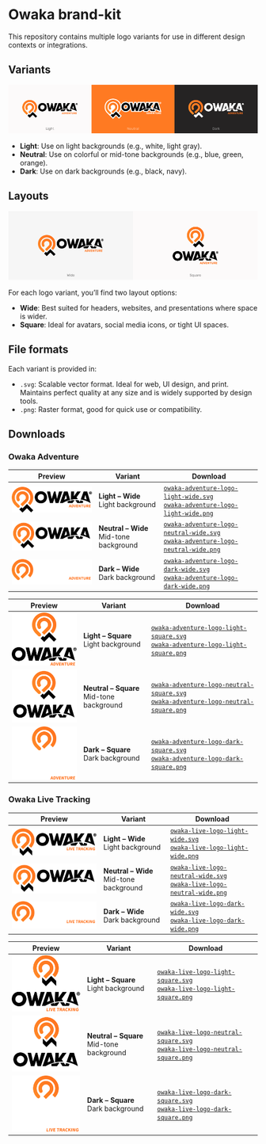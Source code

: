 # Owaka brand-kit

This repository contains multiple logo variants for use in different design contexts or integrations.

## Variants

![Variants usage](./usage-variant.png)

- **Light**: Use on light backgrounds (e.g., white, light gray).
- **Neutral**: Use on colorful or mid-tone backgrounds (e.g., blue, green, orange).
- **Dark**: Use on dark backgrounds (e.g., black, navy).

## Layouts

![Layouts usage](./usage-layout.png)

For each logo variant, you’ll find two layout options:
- **Wide**: Best suited for headers, websites, and presentations where space is wider.
- **Square**: Ideal for avatars, social media icons, or tight UI spaces.

## File formats

Each variant is provided in:
- `.svg`: Scalable vector format. Ideal for web, UI design, and print. Maintains perfect quality at any size and is widely supported by design tools.
- `.png`: Raster format, good for quick use or compatibility.

## Downloads

### Owaka Adventure

| Preview                                                                  | Variant                                      | Download                                                                                                                                                                                       |
|--------------------------------------------------------------------------|----------------------------------------------|------------------------------------------------------------------------------------------------------------------------------------------------------------------------------------------------|
| <img src="./assets/owaka-adventure-logo-light-wide.png" width="240">     | **Light – Wide**<br>Light background         | [`owaka-adventure-logo-light-wide.svg`](./assets/owaka-adventure-logo-light-wide.svg)<br>[`owaka-adventure-logo-light-wide.png`](./assets/owaka-adventure-logo-light-wide.png)                 |
| <img src="./assets/owaka-adventure-logo-neutral-wide.png" width="240">   | **Neutral – Wide**<br>Mid-tone background    | [`owaka-adventure-logo-neutral-wide.svg`](./assets/owaka-adventure-logo-neutral-wide.svg)<br>[`owaka-adventure-logo-neutral-wide.png`](./assets/owaka-adventure-logo-neutral-wide.png)         |
| <img src="./assets/owaka-adventure-logo-dark-wide.png" width="240">      | **Dark – Wide**<br>Dark background           | [`owaka-adventure-logo-dark-wide.svg`](./assets/owaka-adventure-logo-dark-wide.svg)<br>[`owaka-adventure-logo-dark-wide.png`](./assets/owaka-adventure-logo-dark-wide.png)                     |

| Preview                                                                  | Variant                                      | Download                                                                                                                                                                                       |
|--------------------------------------------------------------------------|----------------------------------------------|------------------------------------------------------------------------------------------------------------------------------------------------------------------------------------------------|
| <img src="./assets/owaka-adventure-logo-light-square.png" width="170">   | **Light – Square**<br>Light background       | [`owaka-adventure-logo-light-square.svg`](./assets/owaka-adventure-logo-light-square.svg)<br>[`owaka-adventure-logo-light-square.png`](./assets/owaka-adventure-logo-light-square.png)         |
| <img src="./assets/owaka-adventure-logo-neutral-square.png" width="170"> | **Neutral – Square**<br>Mid-tone background  | [`owaka-adventure-logo-neutral-square.svg`](./assets/owaka-adventure-logo-neutral-square.svg)<br>[`owaka-adventure-logo-neutral-square.png`](./assets/owaka-adventure-logo-neutral-square.png) |
| <img src="./assets/owaka-adventure-logo-dark-square.png" width="170">    | **Dark – Square**<br>Dark background         | [`owaka-adventure-logo-dark-square.svg`](./assets/owaka-adventure-logo-dark-square.svg)<br>[`owaka-adventure-logo-dark-square.png`](./assets/owaka-adventure-logo-dark-square.png)             |

### Owaka Live Tracking

| Preview                                                             | Variant                                      | Download                                                                                                                                                                   |
|---------------------------------------------------------------------|----------------------------------------------|----------------------------------------------------------------------------------------------------------------------------------------------------------------------------|
| <img src="./assets/owaka-live-logo-light-wide.png" width="240">     | **Light – Wide**<br>Light background         | [`owaka-live-logo-light-wide.svg`](./assets/owaka-live-logo-light-wide.svg)<br>[`owaka-live-logo-light-wide.png`](./assets/owaka-live-logo-light-wide.png)                 |
| <img src="./assets/owaka-live-logo-neutral-wide.png" width="240">   | **Neutral – Wide**<br>Mid-tone background    | [`owaka-live-logo-neutral-wide.svg`](./assets/owaka-live-logo-neutral-wide.svg)<br>[`owaka-live-logo-neutral-wide.png`](./assets/owaka-live-logo-neutral-wide.png)         |
| <img src="./assets/owaka-live-logo-dark-wide.png" width="240">      | **Dark – Wide**<br>Dark background           | [`owaka-live-logo-dark-wide.svg`](./assets/owaka-live-logo-dark-wide.svg)<br>[`owaka-live-logo-dark-wide.png`](./assets/owaka-live-logo-dark-wide.png)                     |

| Preview                                                             | Variant                                      | Download                                                                                                                                                                   |
|---------------------------------------------------------------------|----------------------------------------------|----------------------------------------------------------------------------------------------------------------------------------------------------------------------------|
| <img src="./assets/owaka-live-logo-light-square.png" width="170">   | **Light – Square**<br>Light background       | [`owaka-live-logo-light-square.svg`](./assets/owaka-live-logo-light-square.svg)<br>[`owaka-live-logo-light-square.png`](./assets/owaka-live-logo-light-square.png)         |
| <img src="./assets/owaka-live-logo-neutral-square.png" width="170"> | **Neutral – Square**<br>Mid-tone background  | [`owaka-live-logo-neutral-square.svg`](./assets/owaka-live-logo-neutral-square.svg)<br>[`owaka-live-logo-neutral-square.png`](./assets/owaka-live-logo-neutral-square.png) |
| <img src="./assets/owaka-live-logo-dark-square.png" width="170">    | **Dark – Square**<br>Dark background         | [`owaka-live-logo-dark-square.svg`](./assets/owaka-live-logo-dark-square.svg)<br>[`owaka-live-logo-dark-square.png`](./assets/owaka-live-logo-dark-square.png)             |
